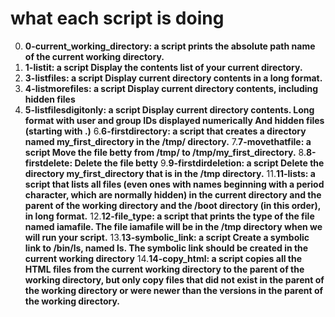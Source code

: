 # what each script is doing
0. **0-current_working_directory: a script prints the absolute path name of the current working directory.**
1. **1-listit: a script Display the contents list of your current directory.**
3. **3-listfiles: a script Display current directory contents in a long format.**
4. **4-listmorefiles: a script Display current directory contents, including hidden files**
5. **5-listfilesdigitonly: a script Display current directory contents. Long format  with user and group IDs displayed numerically  And hidden files (starting with .)**
6.**6-firstdirectory:  a script that creates a directory named my_first_directory in the /tmp/ directory.**
7.**7-movethatfile: a script Move the file betty from /tmp/ to /tmp/my_first_directory.**
8.**8-firstdelete: Delete the file betty**
9.**9-firstdirdeletion: a script Delete the directory my_first_directory that is in the /tmp directory.**
11.**11-lists:  a script that lists all files (even ones with names beginning with a period character, which are normally hidden) in the current directory and the parent of the working directory and the /boot directory (in this order), in long format.**
12.**12-file_type:  a script that prints the type of the file named iamafile. The file iamafile will be in the /tmp directory when we will run your script.**
13.**13-symbolic_link: a script Create a symbolic link to /bin/ls, named __ls__. The symbolic link should be created in the current working directory**
14.**14-copy_html: a script copies all the HTML files from the current working directory to the parent of the working directory, but only copy files that did not exist in the parent of the working directory or were newer than the versions in the parent of the working directory.**

